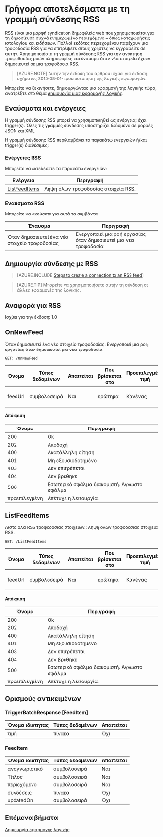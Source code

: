 <properties
pageTitle="RSS | Microsoft Azure"
description="Δημιουργήστε εφαρμογές λογικής με Azure εφαρμογής υπηρεσίας. Σύνδεση RSS επιτρέπει στους χρήστες να δημοσιεύσετε και ανάκτηση στοιχείων, τροφοδοσίας. Επίσης, επιτρέπει στους χρήστες να ενεργοποιούν λειτουργίες όταν δημοσιευτεί ένα νέο στοιχείο στην τροφοδοσία."
services="logic-apps"   
documentationCenter=".net,nodejs,java"  
authors="msftman"   
manager="erikre"    
editor=""
tags="connectors" />

<tags
ms.service="logic-apps"
ms.devlang="multiple"
ms.topic="article"
ms.tgt_pltfrm="na"
ms.workload="integration"
ms.date="08/18/2016"
ms.author="deonhe"/>

# <a name="get-started-with-the-rss-connector"></a>Γρήγορα αποτελέσματα με τη γραμμή σύνδεσης RSS
RSS είναι μια μορφή syndication δημοφιλείς web που χρησιμοποιείται για τη δημοσίευση συχνά ενημερωμένο περιεχόμενο – όπως καταχωρήσεις ιστολογίου και ειδήσεων.  Πολλοί εκδότες περιεχομένου παρέχουν μια τροφοδοσία RSS για να επιτρέψετε στους χρήστες να εγγραφείτε σε αυτήν.  Χρησιμοποιήστε τη γραμμή σύνδεσης RSS για την ανάκτηση τροφοδοσίας ροών πληροφορίες και έναυσμα όταν νέα στοιχεία έχουν δημοσιευτεί σε μια τροφοδοσία RSS.

>[AZURE.NOTE] Αυτήν την έκδοση του άρθρου ισχύει για έκδοση σχήματος 2015-08-01-προεπισκόπηση της λογικής εφαρμογών. 

Μπορείτε να ξεκινήσετε, δημιουργώντας μια εφαρμογή της λογικής τώρα, ανατρέξτε στο θέμα [Δημιουργία μιας εφαρμογής λογικής](../app-service-logic/app-service-logic-create-a-logic-app.md).

## <a name="triggers-and-actions"></a>Εναύσματα και ενέργειες

Η γραμμή σύνδεσης RSS μπορεί να χρησιμοποιηθεί ως ενέργεια; έχει trigger(s). Όλες τις γραμμές σύνδεσης υποστηρίζει δεδομένα σε μορφές JSON και XML. 

 Η γραμμή σύνδεσης RSS περιλαμβάνει το παρακάτω ενεργειών ή/και trigger(s) διαθέσιμες:

### <a name="rss-actions"></a>Ενέργειες RSS
Μπορείτε να εκτελέσετε τα παρακάτω ενεργειών:

|Ενέργεια|Περιγραφή|
|--- | ---|
|[ListFeedItems](connectors-create-api-rss.md#listfeeditems)|Λήψη όλων τροφοδοσίας στοιχεία RSS.|
### <a name="rss-triggers"></a>Εναύσματα RSS
Μπορείτε να ακούσετε για αυτά τα συμβάντα:

|Έναυσμα | Περιγραφή|
|--- | ---|
|Όταν δημοσιευτεί ένα νέο στοιχείο τροφοδοσίας|Ενεργοποιεί μια ροή εργασίας όταν δημοσιευτεί μια νέα τροφοδοσία|


## <a name="create-a-connection-to-rss"></a>Δημιουργία σύνδεσης με RSS

>[AZURE.INCLUDE [Steps to create a connection to an RSS feed](../../includes/connectors-create-api-rss.md)]

>[AZURE.TIP] Μπορείτε να χρησιμοποιήσετε αυτήν τη σύνδεση σε άλλες εφαρμογές της λογικής.

## <a name="reference-for-rss"></a>Αναφορά για RSS
Ισχύει για την έκδοση: 1.0

## <a name="onnewfeed"></a>OnNewFeed
Όταν δημοσιευτεί ένα νέο στοιχείο τροφοδοσίας: Ενεργοποιεί μια ροή εργασίας όταν δημοσιευτεί μια νέα τροφοδοσία 

```GET: /OnNewFeed``` 

| Όνομα| Τύπος δεδομένων|Απαιτείται|Που βρίσκεται στο|Προεπιλεγμένη τιμή|Περιγραφή|
| ---|---|---|---|---|---|
|feedUrl|συμβολοσειρά|Ναι|ερώτημα|Κανένας|Διεύθυνση url της τροφοδοσίας|

#### <a name="response"></a>Απόκριση

|Όνομα|Περιγραφή|
|---|---|
|200|Ok|
|202|Αποδοχή|
|400|Ακατάλληλη αίτηση|
|401|Μη εξουσιοδοτημένο|
|403|Δεν επιτρέπεται|
|404|Δεν βρέθηκε|
|500|Εσωτερικό σφάλμα διακομιστή. Άγνωστο σφάλμα|
|προεπιλεγμένη|Απέτυχε η λειτουργία.|


## <a name="listfeeditems"></a>ListFeedItems
Λίστα όλα RSS τροφοδοσίας στοιχείων.: λήψη όλων τροφοδοσίας στοιχεία RSS. 

```GET: /ListFeedItems``` 

| Όνομα| Τύπος δεδομένων|Απαιτείται|Που βρίσκεται στο|Προεπιλεγμένη τιμή|Περιγραφή|
| ---|---|---|---|---|---|
|feedUrl|συμβολοσειρά|Ναι|ερώτημα|Κανένας|Διεύθυνση url της τροφοδοσίας|

#### <a name="response"></a>Απόκριση

|Όνομα|Περιγραφή|
|---|---|
|200|Ok|
|202|Αποδοχή|
|400|Ακατάλληλη αίτηση|
|401|Μη εξουσιοδοτημένο|
|403|Δεν επιτρέπεται|
|404|Δεν βρέθηκε|
|500|Εσωτερικό σφάλμα διακομιστή. Άγνωστο σφάλμα|
|προεπιλεγμένη|Απέτυχε η λειτουργία.|


## <a name="object-definitions"></a>Ορισμούς αντικειμένων 

### <a name="triggerbatchresponsefeeditem"></a>TriggerBatchResponse [FeedItem]


| Όνομα ιδιότητας | Τύπος δεδομένων | Απαιτείται |
|---|---|---|
|τιμή|πίνακα|Όχι |



### <a name="feeditem"></a>FeedItem


| Όνομα ιδιότητας | Τύπος δεδομένων | Απαιτείται |
|---|---|---|
|αναγνωριστικό|συμβολοσειρά|Ναι |
|Τίτλος|συμβολοσειρά|Ναι |
|περιεχόμενο|συμβολοσειρά|Ναι |
|συνδέσεις|πίνακα|Όχι |
|updatedOn|συμβολοσειρά|Όχι |


## <a name="next-steps"></a>Επόμενα βήματα
[Δημιουργία εφαρμογής λογικής](../app-service-logic/app-service-logic-create-a-logic-app.md)